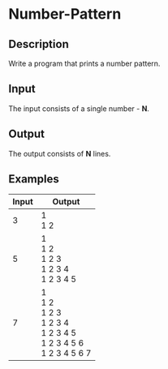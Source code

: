 # Number-Pattern
## Description
Write a program that prints a number pattern.
## Input
The input consists of a single number - **N**.
## Output
The output consists of **N** lines.
## Examples
|Input|Output|
|-|-|
|3|1<br />1 2|
|5|1<br />1 2<br />1 2 3<br />1 2 3 4<br />1 2 3 4 5|
|7|1<br />1 2<br />1 2 3<br />1 2 3 4<br />1 2 3 4 5<br />1 2 3 4 5 6<br />1 2 3 4 5 6 7|